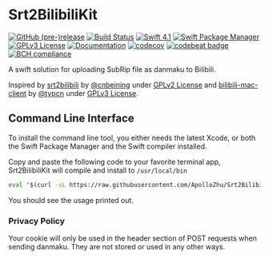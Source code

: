 # Srt2BilibiliKit

[![GitHub (pre-)release](https://img.shields.io/github/release/ApolloZhu/Srt2BilibiliKit/all.svg)](https://github.com/ApolloZhu/Srt2BilibiliKit/releases) [![Build Status](https://travis-ci.org/ApolloZhu/Srt2BilibiliKit.svg?branch=master)](https://travis-ci.org/ApolloZhu/Srt2BilibiliKit) [![Swift 4.1](https://img.shields.io/badge/Swift-4.1-ffac45.svg)](https://developer.apple.com/swift/) [![Swift Package Manager](https://img.shields.io/badge/SPM-compatible-brightgreen.svg)](https://swift.org/package-manager/) [![GPLv3 License](https://img.shields.io/github/license/ApolloZhu/Srt2BilibiliKit.svg)](https://github.com/ApolloZhu/Srt2BilibiliKit/blob/master/LICENSE) [![Documentation](https://apollozhu.github.io/Srt2BilibiliKit/badge.svg)](https://apollozhu.github.io/Srt2BilibiliKit) [![codecov](https://codecov.io/gh/ApolloZhu/Srt2BilibiliKit/branch/master/graph/badge.svg)](https://codecov.io/gh/ApolloZhu/Srt2BilibiliKit) [![codebeat badge](https://codebeat.co/badges/574e28e5-22dd-4e6c-8bd2-d6fcfa20fdc0)](https://codebeat.co/projects/github-com-apollozhu-srt2bilibilikit-master) [![BCH compliance](https://bettercodehub.com/edge/badge/ApolloZhu/Srt2BilibiliKit?branch=master)](https://bettercodehub.com/)

A swift solution for uploading SubRip file as danmaku to Bilibili. 

Inspired by [srt2bilibili](https://github.com/cnbeining/srt2bilibili) by [@cnbeining](https://github.com/cnbeining) under [GPLv2 License](https://github.com/cnbeining/srt2bilibili/blob/fake-ip/LICENSE) and [bilibili-mac-client](https://github.com/typcn/bilibili-mac-client) by [@typcn](https://github.com/typcn) under [GPLv3 License](https://github.com/typcn/bilibili-mac-client/blob/master/LICENSE).

## Command Line Interface

To install the command line tool, you either needs the latest Xcode, or both the Swift Package Manager and the Swift compiler installed.

Copy and paste the following code to your favorite terminal app,  Srt2BilibiliKit will compile and install to `/usr/local/bin`

```bash
eval "$(curl -sL https://raw.githubusercontent.com/ApolloZhu/Srt2BilibiliKit/master/sh/install-cmd)"
```

You should see the usage printed out.

### Privacy Policy

Your cookie will only be used in the header section of POST requests when sending danmaku. They are not stored or used in any other ways.
